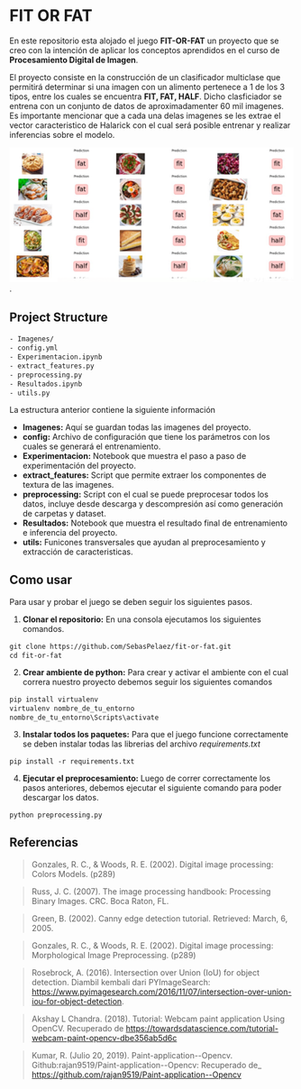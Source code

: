 # FIT OR FAT

En este repositorio esta alojado el juego **FIT-OR-FAT** un proyecto que se creo con la intención de aplicar los conceptos aprendidos en el curso de **Procesamiento Digital de Imagen**.

El proyecto consiste en la construcción de un clasificador multiclase que permitirá determinar si una imagen con un alimento pertenece a 1 de los 3 tipos, entre los cuales se encuentra **FIT, FAT, HALF**. Dicho clasficiador se entrena con un conjunto de datos de aproximadamenter 60 mil imagenes. Es importante mencionar que a cada una delas imagenes se les extrae el vector caracteristico de Halarick con el cual será posible entrenar y realizar inferencias sobre el modelo.

![Pantalla del Juego](Imagenes/Predicciones.png).

## Project Structure

```
- Imagenes/
- config.yml
- Experimentacion.ipynb
- extract_features.py
- preprocessing.py
- Resultados.ipynb
- utils.py
```

La estructura anterior contiene la siguiente información

* **Imagenes:** Aquí se guardan todas las imagenes del proyecto.
* **config:** Archivo de configuración que tiene los parámetros con los cuales se generará el entrenamiento.
* **Experimentacion:** Notebook que muestra el paso a paso de experimentación del proyecto.
* **extract_features:** Script que permite extraer los componentes de textura de las imagenes.
* **preprocessing:** Script con el cual se puede preprocesar todos los datos, incluye desde descarga y descompresión así como generación de carpetas y dataset.
* **Resultados:** Notebook que muestra el resultado final de entrenamiento e inferencia del proyecto.
* **utils:** Funicones transversales que ayudan al preprocesamiento y extracción de caracteristicas.

## Como usar

Para usar y probar el juego se deben seguir los siguientes pasos.

1) **Clonar el repositorio:** En una consola ejecutamos los siguientes comandos.
```
git clone https://github.com/SebasPelaez/fit-or-fat.git
cd fit-or-fat
```

2) **Crear ambiente de python:** Para crear y activar el ambiente con el cual correra nuestro proyecto debemos seguir los siguientes comandos
```
pip install virtualenv
virtualenv nombre_de_tu_entorno
nombre_de_tu_entorno\Scripts\activate
```

3) **Instalar todos los paquetes:** Para que el juego funcione correctamente se deben instalar todas las librerias del archivo _requirements.txt_
```
pip install -r requirements.txt
```

4) **Ejecutar el preprocesamiento:** Luego de correr correctamente los pasos anteriores, debemos ejecutar el siguiente comando para poder descargar los datos.
```
python preprocessing.py
```


## Referencias

> Gonzales, R. C., & Woods, R. E. (2002). Digital image processing: Colors Models. (p289)

> Russ, J. C. (2007). The image processing handbook: Processing Binary Images. CRC. Boca Raton, FL.

> Green, B. (2002). Canny edge detection tutorial. Retrieved: March, 6, 2005.

> Gonzales, R. C., & Woods, R. E. (2002). Digital image processing: Morphological Image Preprocessing. (p289)

> Rosebrock, A. (2016). Intersection over Union (IoU) for object detection. Diambil kembali dari PYImageSearch: https://www.pyimagesearch.com/2016/11/07/intersection-over-union-iou-for-object-detection.

> Akshay L Chandra.  (2018).  Tutorial: Webcam paint application Using OpenCV. Recuperado de https://towardsdatascience.com/tutorial-webcam-paint-opencv-dbe356ab5d6c

> Kumar, R. (Julio 20, 2019). Paint-application--Opencv. Github:rajan9519/Paint-application--Opencv: Recuperado de_ https://github.com/rajan9519/Paint-application--Opencv
